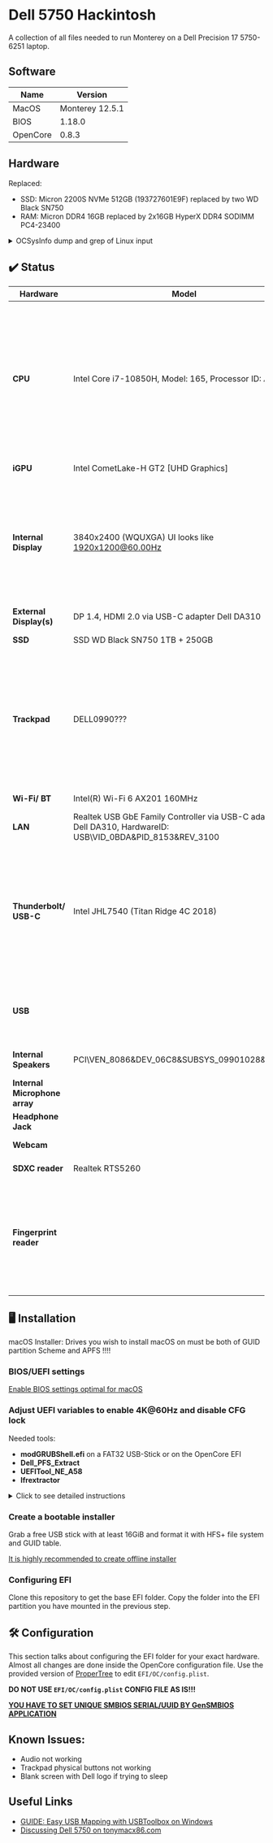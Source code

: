 # Dell 5750 Hackintosh

A collection of all files needed to run Monterey on a Dell Precision 17 5750-6251 laptop.

## Software

| Name  | Version |
| ------------- | ------------- |
| MacOS  | Monterey 12.5.1  |
| BIOS  | 1.18.0  |
| OpenCore  | 0.8.3  |

## Hardware

Replaced:
* SSD: Micron 2200S NVMe 512GB (193727601E9F) replaced by two WD Black SN750 
* RAM: Micron DDR4 16GB replaced by 2x16GB HyperX DDR4 SODIMM PC4-23400

<details>
  <summary>OCSysInfo dump and grep of Linux input</summary>

```
─ CPU
  └── Intel(R) Core(TM) i7-10850H CPU @ 2.70GHz
      ├── Cores: 6
      ├── Threads: 12
      ├── SSE: SSE4.2
      ├── SSSE3: Supported
      └── Codename: Comet Lake

─ Motherboard
  ├── Model: 0DHP00
  └── Manufacturer: Dell Inc.

─ GPU
  ├── NVIDIA Quadro RTX 3000 with Max-Q Design
  │   ├── Device ID: 0x1F36
  │   ├── Vendor: 0x10DE
  │   ├── PCI Path: PciRoot(0x0)/Pci(0x1,0x0)/Pci(0x0,0x0)
  │   └── ACPI Path: \_SB.PCI0.PEG0.PEGP
  └── Intel(R) UHD Graphics
      ├── Device ID: 0x9BC4
      ├── Vendor: 0x8086
      ├── PCI Path: PciRoot(0x0)/Pci(0x2,0x0)
      └── ACPI Path: \_SB.PCI0.GFX0

─ Memory
  ├── KHX2933C17S4/16G (Part-Number)
  │   ├── Type: DDR4
  │   ├── Slot
  │   │   ├── Bank: 
  │   │   └── Channel: DIMM A
  │   ├── Frequency (MHz): 2933 MHz
  │   ├── Manufacturer: 019800000000
  │   └── Capacity: 16384MB
  └── KHX2933C17S4/16G (Part-Number)
      ├── Type: DDR4
      ├── Slot
      │   ├── Bank: 
      │   └── Channel: DIMM B
      ├── Frequency (MHz): 2933 MHz
      ├── Manufacturer: 019800000000
      └── Capacity: 16384MB

─ Network
  ├── Comet Lake PCH CNVi WiFi
  │   ├── Device ID: 0x06F0
  │   ├── Vendor: 0x8086
  │   ├── PCI Path: PciRoot(0x0)/Pci(0x14,0x3)
  │   └── ACPI Path: \_SB.PCI0.CNVW
  └── Unknown Network Controller
      ├── Device ID: 0x8153
      └── Vendor: 0x0BDA

─ Audio
  ├── Intel(R) Display Audio
  │   ├── Device ID: 0x280B
  │   └── Vendor: 0x8086
  ├── G70 [GeForce 7800 GS]
  │   ├── Device ID: 0x0093
  │   └── Vendor: 0x10DE
  └── Unknown Sound Device
      ├── Device ID: 0xAE35
      └── Vendor: 0x8086

─ Input
  ├── USB Input Device (USB)
  │   ├── Product ID: 0x301D
  │   └── Vendor ID: 0x413C
  └── HID-compliant mouse
      ├── Product ID: 0x301D
      └── Vendor ID: 0x413C

─ Storage
  ├── WDS250G3X0C-00SJG0
  │   ├── Type: NVMe
  │   ├── Connector: PCI Express
  │   └── Location: Internal
  └── WDS100T3X0C-00SJG0
      ├── Type: NVMe
      ├── Connector: PCI Express
      └── Location: Internal

```

```
$ dmesg | grep -i input
[    0.473883] input: Lid Switch as /devices/LNXSYSTM:00/LNXSYBUS:00/PNP0C0D:00/input/input0
[    0.473931] input: Power Button as /devices/LNXSYSTM:00/LNXSYBUS:00/PNP0C0C:00/input/input1
[    0.473972] input: Sleep Button as /devices/LNXSYSTM:00/LNXSYBUS:00/PNP0C0E:00/input/input2
[    0.511167] input: AT Translated Set 2 keyboard as /devices/platform/i8042/serio0/input/input3
[    1.053653] input: ELAN2097:00 04F3:2A15 Touchscreen as /devices/pci0000:00/0000:00:15.0/i2c_designware.0/i2c-2/i2c-ELAN2097:00/0018:04F3:2A15.0001/input/input6
[    1.053718] input: ELAN2097:00 04F3:2A15 as /devices/pci0000:00/0000:00:15.0/i2c_designware.0/i2c-2/i2c-ELAN2097:00/0018:04F3:2A15.0001/input/input7
[    1.053748] input: ELAN2097:00 04F3:2A15 as /devices/pci0000:00/0000:00:15.0/i2c_designware.0/i2c-2/i2c-ELAN2097:00/0018:04F3:2A15.0001/input/input8
[    1.053793] hid-generic 0018:04F3:2A15.0001: input,hidraw0: I2C HID v1.00 Device [ELAN2097:00 04F3:2A15] on i2c-ELAN2097:00
[    1.083513] input: DELL0990:00 04F3:311C Mouse as /devices/pci0000:00/0000:00:15.1/i2c_designware.1/i2c-3/i2c-DELL0990:00/0018:04F3:311C.0002/input/input10
[    1.083587] input: DELL0990:00 04F3:311C Touchpad as /devices/pci0000:00/0000:00:15.1/i2c_designware.1/i2c-3/i2c-DELL0990:00/0018:04F3:311C.0002/input/input11
[    1.083655] hid-generic 0018:04F3:311C.0002: input,hidraw1: I2C HID v1.00 Mouse [DELL0990:00 04F3:311C] on i2c-DELL0990:00
[    1.693895] input: PS/2 Generic Mouse as /devices/platform/i8042/serio1/input/input5
[    2.877895] input: Intel HID events as /devices/platform/INT33D5:00/input/input13
[    2.958626] input: Dell Dell Universal Receiver as /devices/pci0000:00/0000:00:14.0/usb1/1-8/1-8.2/1-8.2:1.0/0003:413C:301D.0005/input/input14
[    3.032075] input: Integrated_Webcam_HD: Integrate as /devices/pci0000:00/0000:00:14.0/usb1/1-5/1-5:1.0/input/input15
[    3.079884] hid-generic 0003:413C:301D.0005: input,hidraw2: USB HID v1.11 Keyboard [Dell Dell Universal Receiver] on usb-0000:00:14.0-8.2/input0
[    3.082025] input: Dell Dell Universal Receiver Mouse as /devices/pci0000:00/0000:00:14.0/usb1/1-8/1-8.2/1-8.2:1.1/0003:413C:301D.0006/input/input16
[    3.391806] input: Dell Dell Universal Receiver Consumer Control as /devices/pci0000:00/0000:00:14.0/usb1/1-8/1-8.2/1-8.2:1.1/0003:413C:301D.0006/input/input17
[    3.399622] input: ELAN2097:00 04F3:2A15 as /devices/pci0000:00/0000:00:15.0/i2c_designware.0/i2c-2/i2c-ELAN2097:00/0018:04F3:2A15.0001/input/input19
[    3.401266] input: Integrated_Webcam_HD: Integrate as /devices/pci0000:00/0000:00:14.0/usb1/1-5/1-5:1.2/input/input23
[    3.451696] input: Dell Dell Universal Receiver System Control as /devices/pci0000:00/0000:00:14.0/usb1/1-8/1-8.2/1-8.2:1.1/0003:413C:301D.0006/input/input18
[    3.451738] hid-generic 0003:413C:301D.0006: input,hidraw0: USB HID v1.11 Mouse [Dell Dell Universal Receiver] on usb-0000:00:14.0-8.2/input1
[    3.451787] input: ELAN2097:00 04F3:2A15 UNKNOWN as /devices/pci0000:00/0000:00:15.0/i2c_designware.0/i2c-2/i2c-ELAN2097:00/0018:04F3:2A15.0001/input/input20
[    3.452009] input: ELAN2097:00 04F3:2A15 UNKNOWN as /devices/pci0000:00/0000:00:15.0/i2c_designware.0/i2c-2/i2c-ELAN2097:00/0018:04F3:2A15.0001/input/input21
[    3.452344] hid-multitouch 0018:04F3:2A15.0001: input,hidraw3: I2C HID v1.00 Device [ELAN2097:00 04F3:2A15] on i2c-ELAN2097:00
[    3.453162] hid-generic 0003:413C:301D.0007: hiddev0,hidraw4: USB HID v1.11 Device [Dell Dell Universal Receiver] on usb-0000:00:14.0-8.2/input2
[    3.590826] input: Dell WMI hotkeys as /devices/platform/PNP0C14:03/wmi_bus/wmi_bus-PNP0C14:03/9DBB5994-A997-11DA-B012-B622A1EF5492/input/input24
[    3.670479] input: HDA NVidia HDMI/DP,pcm=3 as /devices/pci0000:00/0000:00:01.0/0000:01:00.1/sound/card0/input25
[    3.801055] input: HDA NVidia HDMI/DP,pcm=7 as /devices/pci0000:00/0000:00:01.0/0000:01:00.1/sound/card0/input26
[    3.801117] input: HDA NVidia HDMI/DP,pcm=8 as /devices/pci0000:00/0000:00:01.0/0000:01:00.1/sound/card0/input27
[    3.801166] input: HDA NVidia HDMI/DP,pcm=9 as /devices/pci0000:00/0000:00:01.0/0000:01:00.1/sound/card0/input28
[    3.801203] input: HDA NVidia HDMI/DP,pcm=10 as /devices/pci0000:00/0000:00:01.0/0000:01:00.1/sound/card0/input29
[    3.801252] input: HDA NVidia HDMI/DP,pcm=11 as /devices/pci0000:00/0000:00:01.0/0000:01:00.1/sound/card0/input30
[    3.801299] input: HDA NVidia HDMI/DP,pcm=12 as /devices/pci0000:00/0000:00:01.0/0000:01:00.1/sound/card0/input31
[    3.809030] input: DELL0990:00 04F3:311C Mouse as /devices/pci0000:00/0000:00:15.1/i2c_designware.1/i2c-3/i2c-DELL0990:00/0018:04F3:311C.0002/input/input32
[    3.809098] input: DELL0990:00 04F3:311C Touchpad as /devices/pci0000:00/0000:00:15.1/i2c_designware.1/i2c-3/i2c-DELL0990:00/0018:04F3:311C.0002/input/input33
[    3.809148] hid-multitouch 0018:04F3:311C.0002: input,hidraw1: I2C HID v1.00 Mouse [DELL0990:00 04F3:311C] on i2c-DELL0990:00
[    4.503940] input: Video Bus as /devices/LNXSYSTM:00/LNXSYBUS:00/PNP0A08:00/device:00/LNXVIDEO:00/input/input35
[    4.534681] input: Video Bus as /devices/LNXSYSTM:00/LNXSYBUS:00/PNP0A08:00/LNXVIDEO:01/input/input36
[    5.435866] input: sof-soundwire Headset Jack as /devices/pci0000:00/0000:00:1f.3/sof_sdw/sound/card1/input37
[    5.435956] input: sof-soundwire HDMI/DP,pcm=5 as /devices/pci0000:00/0000:00:1f.3/sof_sdw/sound/card1/input38
[    5.435989] input: sof-soundwire HDMI/DP,pcm=6 as /devices/pci0000:00/0000:00:1f.3/sof_sdw/sound/card1/input39
[    5.436034] input: sof-soundwire HDMI/DP,pcm=7 as /devices/pci0000:00/0000:00:1f.3/sof_sdw/sound/card1/input40
[   12.243060] rfkill: input handler disabled
[  912.641166] input: Dell Dell Universal Receiver as /devices/pci0000:00/0000:00:14.0/usb1/1-8/1-8.2/1-8.2:1.0/0003:413C:301D.0008/input/input41
[  912.698389] hid-generic 0003:413C:301D.0008: input,hidraw0: USB HID v1.11 Keyboard [Dell Dell Universal Receiver] on usb-0000:00:14.0-8.2/input0
[  912.700621] input: Dell Dell Universal Receiver Mouse as /devices/pci0000:00/0000:00:14.0/usb1/1-8/1-8.2/1-8.2:1.1/0003:413C:301D.0009/input/input42
[  912.700815] input: Dell Dell Universal Receiver Consumer Control as /devices/pci0000:00/0000:00:14.0/usb1/1-8/1-8.2/1-8.2:1.1/0003:413C:301D.0009/input/input43
[  912.758348] input: Dell Dell Universal Receiver System Control as /devices/pci0000:00/0000:00:14.0/usb1/1-8/1-8.2/1-8.2:1.1/0003:413C:301D.0009/input/input44
[  912.758709] hid-generic 0003:413C:301D.0009: input,hidraw2: USB HID v1.11 Mouse [Dell Dell Universal Receiver] on usb-0000:00:14.0-8.2/input1
[  912.760513] hid-generic 0003:413C:301D.000A: hiddev0,hidraw4: USB HID v1.11 Device [Dell Dell Universal Receiver] on usb-0000:00:14.0-8.2/input2
```

</details>


## ✔️ Status
| Hardware | Model | Status | Comments |
| ------------- | ------------- | ------------- | ------------- |
| **CPU** | Intel Core i7-10850H, Model: 165, Processor ID: A0652 | ✅ Working | It seems power management working. I didn't use CPUFriend kext and left default LFM value (1300Mhz) although BIOS states that min clock speed is 800 mhz. |
| **iGPU** | Intel CometLake-H GT2 [UHD Graphics] | ✅ Working | 1536 Mb of VRAM |
| **Internal Display** | 3840x2400 (WQUXGA) UI looks like 1920x1200@60.00Hz | ✅ Working | Internal eDP display fully working including Touchscreen (ELAN?) and Backlight control. Automatically Adjust Brightness (NO)|
| **External Display(s)** | DP 1.4, HDMI 2.0 via USB-C adapter Dell DA310 | ❌ Not Working | |
| **SSD** | SSD WD Black SN750 1TB + 250GB | ✅ Working |
| **Trackpad** | DELL0990??? | ✅ Working | Working with full gesture support (5 fingers) but the hardware buttons are not working. You can use left/right click with touch tap (change in settings). |
| **Wi-Fi/ BT** | Intel(R) Wi-Fi 6 AX201 160MHz | ✅ Working | |
| **LAN** | Realtek USB GbE Family Controller via USB-C adapter Dell DA310, HardwareID: USB\VID_0BDA&PID_8153&REV_3100 | ✅ Working | |
| **Thunderbolt/ USB-C** | Intel JHL7540 (Titan Ridge 4C 2018) | ✅ Working | USB-C charging works. Thunderbolt and USB-C devices are working. Tested with a Dell DA310 Thunderbolt Dock and an USB-C storage. |
| **USB** | | ✅ Working | All Ports fully working with USB 2.0, 3.0 and 3.1 (Gen1) speed |
| **Internal Speakers** | PCI\VEN_8086&DEV_06C8&SUBSYS_09901028&REV_00 | ❌ Not Working | 0x06C8 Not supported by AppleALC |
| **Internal Microphone array** | | ❌ Not Working |
| **Headphone Jack** | | ❌ Not Working | |
| **Webcam** | | ✅ Working |
| **SDXC reader** | Realtek RTS5260 | ✅ Working |
| **Fingerprint reader** | | ❌ Not working | Will never work, because of MacBooks with TouchID and T2 chip and proprietary Windows drivers for Dell. |


## 🖥 Installation

macOS Installer: Drives you wish to install macOS on must be both of GUID partition Scheme and APFS !!!!

### BIOS/UEFI settings

[Enable BIOS settings optimal for macOS](https://dortania.github.io/OpenCore-Install-Guide/config.plist/comet-lake.html#intel-bios-settings)

### Adjust UEFI variables to enable 4K@60Hz and disable CFG lock

Needed tools:

* **modGRUBShell.efi** on a FAT32 USB-Stick or on the OpenCore EFI  
* **Dell_PFS_Extract**
* **UEFITool_NE_A58**
* **Ifrextractor**

<details>
  <summary>Click to see detailed instructions</summary>

#### Increase DVMT Pre-Allocated up to 64Mb

1. Download your BIOS flash program via Dell (search for your model, then click `Drivers and Downloads` and filter for `BIOS`)
2. Dell_PFS_Extract: Select folder containing your Dell .exe file (This will extract the raw BIOS .bin file)
  ```
  $ Dell_PFS_Extract.py XPS_17_9700_Precision_5750_1.18.0.exe

  Dell PFS Update Extractor v5.1

  *** XPS_17_9700_Precision_5750_1.18.0.exe

      Extracted Dell PFS 1 > XPS_17_9700_Precision_5750_1.18.0 > Utilities section!

      Extracted Dell PFS 1 > XPS_17_9700_Precision_5750_1.18.0 > Firmware section!

  Done!
  ```   
3. UEFITool_NE_A58: Open `1 System BIOS with BIOS Guard vx.x.x.bin` and export the `Setup` IFR section
  ```
  $ UEFITool ./XPS_17_9700_Precision_5750_1.18.0.exe_extracted/Firmware/1\ XPS_17_9700_Precision_5750_1.18.0\ --\ 1\ System\ BIOS\ with\ BiosGuard\ v1.18.0.bin

  CTRL+F -> Text (Unicode  checked) : "CFG Lock" or "DVMT"

  right click on "PE32 image section" > Extract as is > Section_PE32_image_E6A7A1CE-5881-4B49-80BE-69C91811685C_Setup.sct
  ```

4. Ifrextractor: Use `Section_PE32_image_E6A7A1CE-5881-4B49-80BE-69C91811685C_Setup.sct` as input file and write output to `Section_PE32_image_Setup IFR.txt`
  ```
  $ ifrextract Section_PE32_image_E6A7A1CE-5881-4B49-80BE-69C91811685C_Setup.sct Section_PE32_image_Setup IFR.txt

  find "CFG Lock" or "DVMT Pre-Allocated" inside setup.txt
  ```

5. Find variables by their name in the .txt file via Ctrl + F (e.g. DVMT or CFG)

  The line should be something like this for "DVMT Pre-Allocated":

  ```
  One Of: DVMT Pre-Allocated, VarStoreInfo (VarOffset/VarName): 0xF5, VarStore: 0x2, QuestionId: 0x29C, Size: 1, Min: 0x0, Max 0xFE, Step: 0x0 {05 91 96 12 A9 12 9C 02 02 00 F5 00 10 10 00 FE 00}
  
Default: DefaultId: 0x0, Value (8 bit): 0x1 {5B 06 00 00 00 01}                                                                                                                     
One Of Option: 0M, Value (8 bit): 0x0 {09 07 97 12 00 00 00}                                                                                                                        
One Of Option: 32M, Value (8 bit): 0x1 {09 07 98 12 00 00 01}                                                                                                                       
One Of Option: 64M, Value (8 bit): 0x2 {09 07 99 12 00 00 02}                                                                                                                       
One Of Option: 4M, Value (8 bit): 0xF0 {09 07 9A 12 00 00 F0}                                                                                                                       
One Of Option: 8M, Value (8 bit): 0xF1 {09 07 9B 12 00 00 F1}                                                                                                                       
One Of Option: 12M, Value (8 bit): 0xF2 {09 07 9C 12 00 00 F2}                                                                                                                      
One Of Option: 16M, Value (8 bit): 0xF3 {09 07 9D 12 00 00 F3}                                                                                                                      
One Of Option: 20M, Value (8 bit): 0xF4 {09 07 9E 12 00 00 F4}                                                                                                                      
One Of Option: 24M, Value (8 bit): 0xF5 {09 07 9F 12 00 00 F5}                                                                                                                      
One Of Option: 28M, Value (8 bit): 0xF6 {09 07 A0 12 00 00 F6}                                                                                                                      
One Of Option: 32M/F7, Value (8 bit): 0xF7 {09 07 A1 12 00 00 F7}                                                                                                                   
One Of Option: 36M, Value (8 bit): 0xF8 {09 07 A2 12 00 00 F8}                                                                                                                      
One Of Option: 40M, Value (8 bit): 0xF9 {09 07 A3 12 00 00 F9}                                                                                                                      
One Of Option: 44M, Value (8 bit): 0xFA {09 07 A4 12 00 00 FA}                                                                                                                      
One Of Option: 48M, Value (8 bit): 0xFB {09 07 A5 12 00 00 FB}                                                                                                                      
One Of Option: 52M, Value (8 bit): 0xFC {09 07 A6 12 00 00 FC}                                                                                                                      
One Of Option: 56M, Value (8 bit): 0xFD {09 07 A7 12 00 00 FD}                                                                                                                      
One Of Option: 60M, Value (8 bit): 0xFE {09 07 A8 12 00 00 FE}               
  ```
    
Important data (you may have different values):
  * **VarStore: 0x2** - ID of VarStore name
  * **VarStoreInfo (VarOffset/VarName): 0xF5** - Offset in VarStore
  * **Size: 1** - variable size ???
  * One Of Option: 64M, Value (8 bit): **0x2** {09 07 99 12 00 00 02} - value for 64Mb (default = 32M)

For some BIOS versions (including mine) it is needed to find correct VarStore name by ID taken from above important data. In my case search line is "VarStoreId: 0x2":

```
VarStoreEFI: VarStoreId: 0x2 [72C5E28C-7783-43A1-8767-FAD73FCCAFA4], Attrubutes: 7, Size: 30F, Name: SaSetup {26 22 02 00 8C E2 C5 72 83 77 A1 43 87 67 FA D7 3F CC AF A4 07 00 00 00 0F 03 53 61 53 65 74 75 70 00}
```

**SaSetup** - name of 0xF5 variable found by "VarStoreId: 0x2" search line

6. Run the Modified GRUB Shell and write the following command (setup_var_cv): **setup_var_cv SaSetup 0xF5 0x01 0x2**

  ```
  setup_var_cv nameOfVarStore offsetInVarStore [optional variable size] [optional value to write]
  ```
  Reboot your computer and check.

#### Do the same to disable CFG lock

The line should be something like this for "CFG Lock":

```
One Of: CFG Lock, VarStoreInfo (VarOffset/VarName): 0x3E, VarStore: 0x3, QuestionId: 0x166, Size: 1, Min: 0x0, Max 0x1, Step: 0x0 {05 91 AD 03 AE 03 66 01 03 00 3E 00 10 10 00 01 00}
	One Of Option: Disabled, Value (8 bit): 0x0 {09 07 04 00 00 00 00}
	One Of Option: Enabled, Value (8 bit): 0x1 (default) {09 07 03 00 30 00 01}
End One Of {29 02}
```

Important data (you may have different values):
  * **VarStore: 0x3** - ID of VarStore name
  * **VarStoreInfo (VarOffset/VarName): 0x3E** - Offset in VarStore
  * **Size: 1** - variable size ???
  * One Of Option: Disabled, Value (8 bit): **0x0** {09 07 04 00 00 00 00} - value to disable CFG Lock

Find correct VarStore name by ID from above important data. In my case search line is "VarStoreId: 0x3":

```
VarStoreEFI: VarStoreId: 0x3 [B08F97FF-E6E8-4193-A997-5E9E9B0ADB32], Attrubutes: 7, Size: 334, Name: CpuSetup {26 23 03 00 FF 97 8F B0 E8 E6 93 41 A9 97 5E 9E 9B 0A DB 32 07 00 00 00 34 03 43 70 75 53 65 74 75 70 00}
```

**CpuSetup** - name of 0x3E variable found by "VarStoreId: 0x3" search line

Run the Modified GRUB Shell and write the following command: **setup_var_cv CpuSetup 0x3E 0x01 0x0**

Reboot your computer and check.

</details>

### Create a bootable installer
Grab a free USB stick with at least 16GiB and format it with HFS+ file system and GUID table.

[It is highly recommended to create offline installer](https://dortania.github.io/OpenCore-Install-Guide/installer-guide/)

### Configuring EFI
Clone this repository to get the base EFI folder. Copy the folder into the EFI partition you have mounted in the previous step.


## 🛠 Configuration
This section talks about configuring the EFI folder for your exact hardware.
Almost all changes are done inside the OpenCore configuration file. Use the provided version of [ProperTree](https://github.com/corpnewt/ProperTree) to edit `EFI/OC/config.plist`.

**DO NOT USE `EFI/OC/config.plist` CONFIG FILE AS IS!!!**

**[YOU HAVE TO SET UNIQUE SMBIOS SERIAL/UUID BY GenSMBIOS APPLICATION](https://dortania.github.io/OpenCore-Install-Guide/config-laptop.plist/coffee-lake-plus.html#platforminfo)**

## Known Issues:

- Audio not working
- Trackpad physical buttons not working
- Blank screen with Dell logo if trying to sleep

## Useful Links
- [GUIDE: Easy USB Mapping with USBToolbox on Windows](https://www.reddit.com/r/hackintosh/comments/ta1ef4/guide_easy_usb_mapping_with_usbtoolbox_on_windows/)
- [Discussing Dell 5750 on tonymacx86.com](https://www.tonymacx86.com/threads/help-dell-5750-i7-10850h-comet-lake-10th-generation.319861/)
